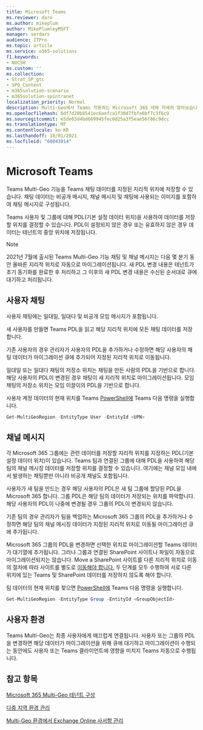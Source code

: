 ```yaml
---
title: Microsoft Teams
ms.reviewer: daro
ms.author: mikeplum
author: MikePlumleyMSFT
manager: serdars
audience: ITPro
ms.topic: article
ms.service: o365-solutions
f1.keywords:
- NOCSH
ms.custom: ''
ms.collection:
- Strat_SP_gtc
- SPO_Content
- m365solution-scenario
- m365solution-spintranet
localization_priority: Normal
description: Multi-Geo에서 Teams 작동하는 Microsoft 365 대해 자세히 알아보습니다.
ms.openlocfilehash: 6df7d20b8541ec6aefca1f30d7fbfe6bf7c3f6c9
ms.sourcegitcommit: e5de03d4bd669945fec0d25a3f5eae56f86c9dcc
ms.translationtype: MT
ms.contentlocale: ko-KR
ms.lasthandoff: 10/01/2021
ms.locfileid: "60043014"
---
```

# <a name="multi-geo-capabilities-in-microsoft-teams"></a>Microsoft Teams

Teams Multi-Geo 기능을 Teams 채팅 데이터를 지정된 지리적 위치에 저장할 수 있습니다. 채팅 데이터는 비공개 메시지, 채널 메시지 및 채팅에 사용되는 이미지를 포함하여 채팅 메시지로 구성됩니다.

Teams 사용자 및 그룹에 대해 PDL(기본 설정 데이터 위치)을 사용하여 데이터를 저장할 위치를 결정할 수 있습니다. PDL이 설정되지 않은 경우 또는 유효하지 않은 경우 데이터는 테넌트의 중앙 위치에 저장됩니다.

> [!NOTE]
> 2021년 7월에 출시된 Teams Multi-Geo 기능 채팅 및 채널 메시지는 다음 몇 분기 동안 올바른 지리적 위치로 자동으로 마이그레이션됩니다. 새 PDL 변경 내용은 테넌트가 초기 동기화를 완료한 후 처리하고 그 이후의 새 PDL 변경 내용은 수신된 순서대로 큐에 대기하고 처리됩니다.

## <a name="user-chat"></a>사용자 채팅

사용자 채팅에는 일대일, 일대다 및 비공개 모임 메시지가 포함됩니다.

새 사용자를 만들면 Teams PDL을 읽고 해당 지리적 위치에 모든 채팅 데이터를 저장합니다.

기존 사용자의 경우 관리자가 사용자의 PDL을 추가하거나 수정하면 해당 사용자의 채팅 데이터가 마이그레이션 큐에 추가되어 지정된 지리적 위치로 이동됩니다.

일대일 또는 일대다 채팅의 저장소 위치는 채팅을 만든 사람의 PDL을 기반으로 합니다. 해당 사용자의 PDL이 변경된 경우 채팅이 새 지리적 위치로 마이그레이션됩니다. 모임 채팅의 저장소 위치는 모임 이끌이의 PDL을 기반으로 합니다.

사용자 계정 데이터의 현재 위치를 Teams [PowerShell에](/powershell/module/teams/connect-microsoftteams) Teams 다음 명령을 실행합니다.

```PowerShell
Get-MultiGeoRegion -EntityType User -EntityId <UPN>
```

## <a name="channel-messages"></a>채널 메시지

각 Microsoft 365 그룹에는 관련 데이터를 저장할 지리적 위치를 지정하는 PDL(기본 설정 데이터 위치)이 있습니다. Teams 팀과 연결된 그룹에 대해 PDL을 사용하여 해당 팀의 채널 메시징 데이터를 저장할 위치를 결정할 수 있습니다. 여기에는 채널 모임 내에서 발생하는 채팅뿐만 아니라 비공개 채널도 포함됩니다.

사용자가 새 팀을 만드는 경우 해당 사용자의 PDL은 새 팀 그룹에 할당된 PDL을 Microsoft 365 합니다. 그룹 PDL은 해당 팀의 데이터가 저장되는 위치를 파악합니다. 해당 사용자의 PDL이 나중에 변경될 경우 그룹의 PDL이 변경되지 않습니다.

기존 팀의 경우 관리자가 팀을 백업하는 Microsoft 365 그룹의 PDL을 추가하거나 수정하면 해당 팀의 채널 메시징 데이터가 지정된 지리적 위치로 이동될 마이그레이션 큐에 추가됩니다.

Microsoft 365 그룹의 PDL을 변경하면 선택한 위치로 마이그레이션할 Teams 데이터가 대기열에 추가됩니다. 그러나 그룹과 연결된 SharePoint 사이트나 파일이 자동으로 마이그레이션되지는 않습니다. Move a SharePoint 사이트를 다른 지리적 위치로 이동의 절차에 따라 사이트를 별도로 [이동해야 합니다.](/microsoft-365/enterprise/move-sharepoint-between-geo-locations) 두 단계를 모두 수행하여 서로 다른 위치에 있는 Teams 및 SharePoint 데이터를 저장하지 않도록 해야 합니다.

팀 데이터의 현재 위치를 찾으면 [PowerShell에](/powershell/module/teams/connect-microsoftteams) Teams 다음 명령을 실행합니다.

```PowerShell
Get-MultiGeoRegion -EntityType Group -EntityId <GroupObjectId>
```

## <a name="user-experience"></a>사용자 환경

Teams Multi-Geo는 최종 사용자에게 매끄럽게 연결됩니다. 사용자 또는 그룹의 PDL을 변경하면 해당 데이터가 마이그레이션을 위해 큐에 대기하고 마이그레이션이 수행되는 동안에도 사용자 또는 Teams 클라이언트에 영향을 미치지 Teams 자동으로 수행됩니다.

## <a name="see-also"></a>참고 항목

[Microsoft 365 Multi-Geo 테넌트 구성](/microsoft-365/enterprise/multi-geo-tenant-configuration)

[다중 지역 환경 관리](administering-a-multi-geo-environment.md)

[Multi-Geo 환경에서 Exchange Online 사서함 관리](administering-exchange-online-multi-geo.md)
